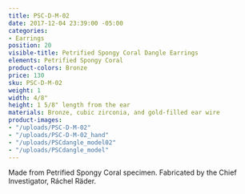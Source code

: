 ```yaml
---
title: PSC-D-M-02
date: 2017-12-04 23:39:00 -05:00
categories:
- Earrings
position: 20
visible-title: Petrified Spongy Coral Dangle Earrings
elements: Petrified Spongy Coral
product-colors: Bronze
price: 130
sku: PSC-D-M-02
weight: 1
width: 4/8"
height: 1 5/8" length from the ear
materials: Bronze, cubic zirconia, and gold-filled ear wire
product-images:
- "/uploads/PSC-D-M-02"
- "/uploads/PSC-D-M-02_hand"
- "/uploads/PSCdangle_model02"
- "/uploads/PSCdangle_model"
---
```


Made from Petrified Spongy Coral specimen. Fabricated by the Chief Investigator, Ráchel Räder.